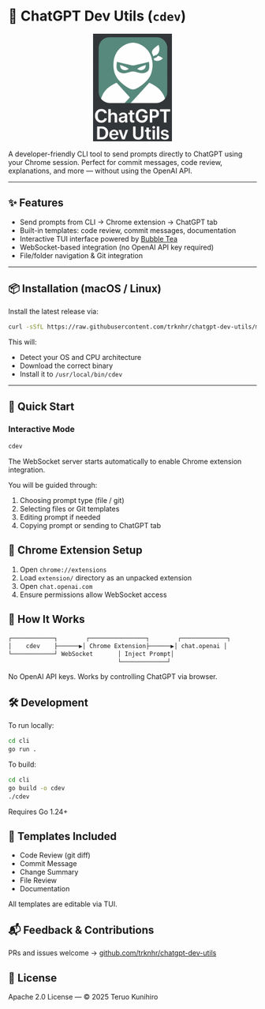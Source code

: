 # 🧠 ChatGPT Dev Utils (`cdev`)

<p align="center">
  <img src="img/image.png" alt="ChatGPT Dev Utils Icon" width="160" />
</p>

A developer-friendly CLI tool to send prompts directly to ChatGPT using your Chrome session. Perfect for commit messages, code review, explanations, and more — without using the OpenAI API.

---

## ✨ Features

- Send prompts from CLI → Chrome extension → ChatGPT tab
- Built-in templates: code review, commit messages, documentation
- Interactive TUI interface powered by [Bubble Tea](https://github.com/charmbracelet/bubbletea)
- WebSocket-based integration (no OpenAI API key required)
- File/folder navigation & Git integration

---

## 📦 Installation (macOS / Linux)

Install the latest release via:

```bash
curl -sSfL https://raw.githubusercontent.com/trknhr/chatgpt-dev-utils/main/install.sh | sh
```

This will:
- Detect your OS and CPU architecture
- Download the correct binary
- Install it to `/usr/local/bin/cdev`

---

## 🚀 Quick Start

### Interactive Mode

```bash
cdev
```

The WebSocket server starts automatically to enable Chrome extension integration.

You will be guided through:

1. Choosing prompt type (file / git)
2. Selecting files or Git templates
3. Editing prompt if needed
4. Copying prompt or sending to ChatGPT tab


## 🔌 Chrome Extension Setup

1. Open `chrome://extensions`
2. Load `extension/` directory as an unpacked extension
3. Open `chat.openai.com`
4. Ensure permissions allow WebSocket access


## 🧠 How It Works

```
┌────────────┐        ┌────────────────┐        ┌─────────────┐
│    cdev    ├──────▶│ Chrome Extension├──────▶│ chat.openai │
└────────────┘ WebSocket       │ Inject Prompt│
                               └─────────────┘
```

No OpenAI API keys. Works by controlling ChatGPT via browser.


## 🛠 Development

To run locally:

```bash
cd cli
go run .
```

To build:

```bash
cd cli
go build -o cdev
./cdev
```

Requires Go 1.24+

## 🧩 Templates Included

- Code Review (git diff)
- Commit Message
- Change Summary
- File Review
- Documentation

All templates are editable via TUI.

## 📬 Feedback & Contributions

PRs and issues welcome → [github.com/trknhr/chatgpt-dev-utils](https://github.com/trknhr/chatgpt-dev-utils)

## 📄 License

Apache 2.0 License — © 2025 Teruo Kunihiro

